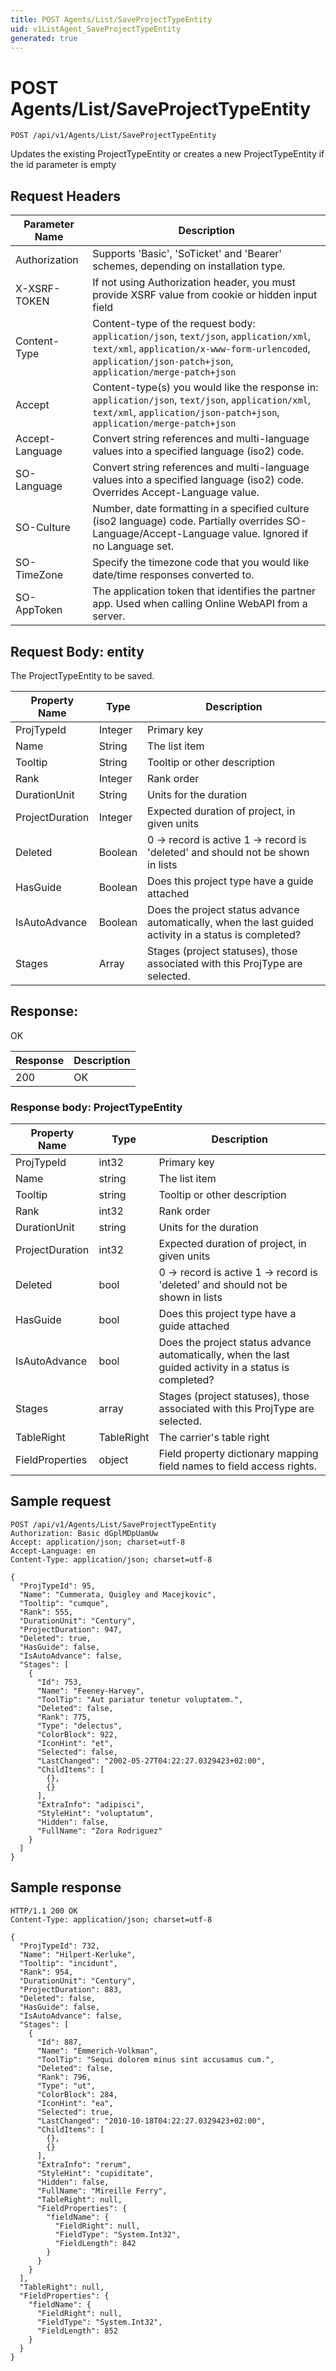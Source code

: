```yaml
---
title: POST Agents/List/SaveProjectTypeEntity
uid: v1ListAgent_SaveProjectTypeEntity
generated: true
---
```


# POST Agents/List/SaveProjectTypeEntity

```http
POST /api/v1/Agents/List/SaveProjectTypeEntity
```

Updates the existing ProjectTypeEntity or creates a new ProjectTypeEntity if the id parameter is empty








## Request Headers

| Parameter Name | Description |
|----------------|-------------|
| Authorization  | Supports 'Basic', 'SoTicket' and 'Bearer' schemes, depending on installation type. |
| X-XSRF-TOKEN   | If not using Authorization header, you must provide XSRF value from cookie or hidden input field |
| Content-Type | Content-type of the request body: `application/json`, `text/json`, `application/xml`, `text/xml`, `application/x-www-form-urlencoded`, `application/json-patch+json`, `application/merge-patch+json` |
| Accept         | Content-type(s) you would like the response in: `application/json`, `text/json`, `application/xml`, `text/xml`, `application/json-patch+json`, `application/merge-patch+json` |
| Accept-Language | Convert string references and multi-language values into a specified language (iso2) code. |
| SO-Language | Convert string references and multi-language values into a specified language (iso2) code. Overrides Accept-Language value. |
| SO-Culture | Number, date formatting in a specified culture (iso2 language) code. Partially overrides SO-Language/Accept-Language value. Ignored if no Language set. |
| SO-TimeZone | Specify the timezone code that you would like date/time responses converted to. |
| SO-AppToken | The application token that identifies the partner app. Used when calling Online WebAPI from a server. |

## Request Body: entity 

The ProjectTypeEntity to be saved. 

| Property Name | Type |  Description |
|----------------|------|--------------|
| ProjTypeId | Integer | Primary key |
| Name | String | The list item |
| Tooltip | String | Tooltip or other description |
| Rank | Integer | Rank order |
| DurationUnit | String | Units for the duration |
| ProjectDuration | Integer | Expected duration of project, in given units |
| Deleted | Boolean | 0 -&gt; record is active 1 -&gt; record is 'deleted' and should not be shown in lists |
| HasGuide | Boolean | Does this project type have a guide attached |
| IsAutoAdvance | Boolean | Does the project status advance automatically, when the last guided activity in a status is completed? |
| Stages | Array | Stages (project statuses), those associated with this ProjType are selected. |

## Response:

OK

| Response | Description |
|----------------|-------------|
| 200 | OK |

### Response body: ProjectTypeEntity

| Property Name | Type |  Description |
|----------------|------|--------------|
| ProjTypeId | int32 | Primary key |
| Name | string | The list item |
| Tooltip | string | Tooltip or other description |
| Rank | int32 | Rank order |
| DurationUnit | string | Units for the duration |
| ProjectDuration | int32 | Expected duration of project, in given units |
| Deleted | bool | 0 -&gt; record is active 1 -&gt; record is 'deleted' and should not be shown in lists |
| HasGuide | bool | Does this project type have a guide attached |
| IsAutoAdvance | bool | Does the project status advance automatically, when the last guided activity in a status is completed? |
| Stages | array | Stages (project statuses), those associated with this ProjType are selected. |
| TableRight | TableRight | The carrier's table right |
| FieldProperties | object | Field property dictionary mapping field names to field access rights. |

## Sample request

```http!
POST /api/v1/Agents/List/SaveProjectTypeEntity
Authorization: Basic dGplMDpUamUw
Accept: application/json; charset=utf-8
Accept-Language: en
Content-Type: application/json; charset=utf-8

{
  "ProjTypeId": 95,
  "Name": "Cummerata, Quigley and Macejkovic",
  "Tooltip": "cumque",
  "Rank": 555,
  "DurationUnit": "Century",
  "ProjectDuration": 947,
  "Deleted": true,
  "HasGuide": false,
  "IsAutoAdvance": false,
  "Stages": [
    {
      "Id": 753,
      "Name": "Feeney-Harvey",
      "ToolTip": "Aut pariatur tenetur voluptatem.",
      "Deleted": false,
      "Rank": 775,
      "Type": "delectus",
      "ColorBlock": 922,
      "IconHint": "et",
      "Selected": false,
      "LastChanged": "2002-05-27T04:22:27.0329423+02:00",
      "ChildItems": [
        {},
        {}
      ],
      "ExtraInfo": "adipisci",
      "StyleHint": "voluptatum",
      "Hidden": false,
      "FullName": "Zora Rodriguez"
    }
  ]
}
```

## Sample response

```http_
HTTP/1.1 200 OK
Content-Type: application/json; charset=utf-8

{
  "ProjTypeId": 732,
  "Name": "Hilpert-Kerluke",
  "Tooltip": "incidunt",
  "Rank": 954,
  "DurationUnit": "Century",
  "ProjectDuration": 883,
  "Deleted": false,
  "HasGuide": false,
  "IsAutoAdvance": false,
  "Stages": [
    {
      "Id": 887,
      "Name": "Emmerich-Volkman",
      "ToolTip": "Sequi dolorem minus sint accusamus cum.",
      "Deleted": false,
      "Rank": 796,
      "Type": "ut",
      "ColorBlock": 284,
      "IconHint": "ea",
      "Selected": true,
      "LastChanged": "2010-10-18T04:22:27.0329423+02:00",
      "ChildItems": [
        {},
        {}
      ],
      "ExtraInfo": "rerum",
      "StyleHint": "cupiditate",
      "Hidden": false,
      "FullName": "Mireille Ferry",
      "TableRight": null,
      "FieldProperties": {
        "fieldName": {
          "FieldRight": null,
          "FieldType": "System.Int32",
          "FieldLength": 842
        }
      }
    }
  ],
  "TableRight": null,
  "FieldProperties": {
    "fieldName": {
      "FieldRight": null,
      "FieldType": "System.Int32",
      "FieldLength": 852
    }
  }
}
```